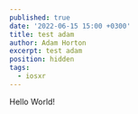 ```yaml
---
published: true
date: '2022-06-15 15:00 +0300'
title: test adam
author: Adam Horton
excerpt: test adam
position: hidden
tags:
  - iosxr
---
```

Hello World!